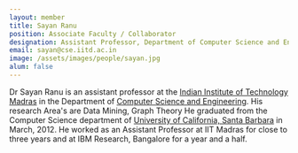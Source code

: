 ```yaml
---
layout: member
title: Sayan Ranu
position: Associate Faculty / Collaborator
designation: Assistant Professor, Department of Computer Science and Engineering, Indian Institute of Technology Delhi. 
email: sayan@cse.iitd.ac.in
image: /assets/images/people/sayan.jpg
alum: false
---
```

Dr Sayan Ranu is an assistant professor at the [Indian Institute of Technology Madras] in the Department of [Computer Science and Engineering]. His research Area's are Data Mining, Graph Theory
He graduated from the Computer Science department of [University of California, Santa Barbara] in March, 2012. He worked as an Assistant Professor at IIT Madras for close to three years and at IBM Research, Bangalore for a year and a half. 


[Indian Institute of Technology Madras]: https://www.iitm.ac.in/
[Computer Science and Engineering]: http://www.cse.iitm.ac.in/
[University of California, Santa Barbara]: https://www.ucsb.edu/

